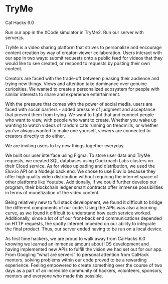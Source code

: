 # TryMe
Cal Hacks 6.0

Run our app in the XCode simulator in TryMe2. Run our server with server.js.

TryMe is a video sharing platform that strives to personalize and encourage content creation by way of creator-viewer collaboration. Users interact with our app in two ways: submit requests onto a public feed for videos that they would like to see created, or respond to requests by posting their own content.

Creators are faced with the trade-off between pleasing their audience and trying new things. Views and attention take dominance over genuine curiosities. We wanted to create a personalized ecosystem for people with similar interests to share and experience entertainment. 

With the pressure that comes with the power of social media, users are faced with social barriers - added pressure of judgment and acceptance that prevent them from trying. We want to fight that and connect people who want to view, with people who want to create. Whether you wake up wanting to watch videos of random cats running on treadmills, or whether you’ve always wanted to make one yourself, viewers are connected to creators directly to do either.

We are inviting users to try new things together everyday. 

We built our user interface using Figma. To store user data and TryMe requests, we created SQL databases using Cockroach Labs clusters on their Cloud service. As for video uploading and distribution, we used the Eluv.io API on a Node.js back end. We chose to use Eluv.io because they offer high quality video distribution without requiring the internet space of other platforms like Youtube. Additionally, if we could further develop our program, their blockchain ledger smart contracts offer immense possibilities in terms of monetization of the video content.
  
Being relatively new to full stack development, we found it difficult to bridge the different components of our code. Using the APIs was also a learning curve, as we found it difficult to understand how each service worked. Additionally, since a lot of of our front-back end communications depended on HTTP requests, the spotty Internet impeded on our ability to integrate the final product. Thus, our server ended having to be run on a local device.

As first time hackers, we are proud to walk away from CalHacks 6.0 knowing we learned an immense amount about IOS development and having implemented new APIs to fulfill the vision we had set out for our app. From Googling “what are servers” to personal attention from CalHack mentors, solving problems within our code proved to be a rewarding experience. Feeling empowered to create something over the course of two days as a part of an incredible community of hackers, volunteers, sponsors, mentors and everyone who made this possible.
